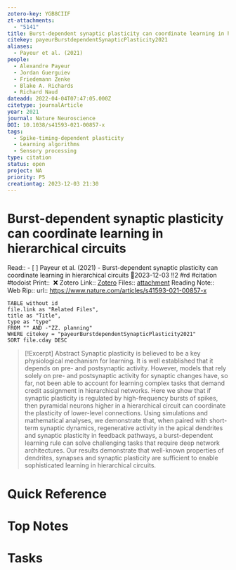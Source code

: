 ```yaml
---
zotero-key: YGB8CIIF
zt-attachments:
  - "5141"
title: Burst-dependent synaptic plasticity can coordinate learning in hierarchical circuits
citekey: payeurBurstdependentSynapticPlasticity2021
aliases:
  - Payeur et al. (2021)
people:
  - Alexandre Payeur
  - Jordan Guerguiev
  - Friedemann Zenke
  - Blake A. Richards
  - Richard Naud
dateadd: 2022-04-04T07:47:05.000Z
citetype: journalArticle
year: 2021
journal: Nature Neuroscience
DOI: 10.1038/s41593-021-00857-x
tags:
  - Spike-timing-dependent plasticity
  - Learning algorithms
  - Sensory processing
type: citation
status: open
project: NA
priority: P5
creationtag: 2023-12-03 21:30
---
```

# Burst-dependent synaptic plasticity can coordinate learning in hierarchical circuits
Read:: - [ ] Payeur et al. (2021) - Burst-dependent synaptic plasticity can coordinate learning in hierarchical circuits 🛫2023-12-03 !!2 #rd #citation #todoist
Print::  ❌
Zotero Link:: [Zotero](zotero://select/library/items/YGB8CIIF) 
Files:: [attachment](<file:///C:/Users/michaelt/Insync/m@tarlton.info/Google%20Drive/06.%20Zotero/storage_new/Nature%20Neuroscience_2021/Payeur%20et%20al_2021_Burst-dependent%20synaptic%20plasticity%20can%20coordinate%20learning%20in%20hierarchical.pdf>)
Reading Note::
Web Rip::
url:: https://www.nature.com/articles/s41593-021-00857-x

```dataview
TABLE without id
file.link as "Related Files",
title as "Title",
type as "type"
FROM "" AND -"ZZ. planning"
WHERE citekey = "payeurBurstdependentSynapticPlasticity2021" 
SORT file.cday DESC
```

> [!Excerpt] Abstract
> Synaptic plasticity is believed to be a key physiological mechanism for learning. It is well established that it depends on pre- and postsynaptic activity. However, models that rely solely on pre- and postsynaptic activity for synaptic changes have, so far, not been able to account for learning complex tasks that demand credit assignment in hierarchical networks. Here we show that if synaptic plasticity is regulated by high-frequency bursts of spikes, then pyramidal neurons higher in a hierarchical circuit can coordinate the plasticity of lower-level connections. Using simulations and mathematical analyses, we demonstrate that, when paired with short-term synaptic dynamics, regenerative activity in the apical dendrites and synaptic plasticity in feedback pathways, a burst-dependent learning rule can solve challenging tasks that require deep network architectures. Our results demonstrate that well-known properties of dendrites, synapses and synaptic plasticity are sufficient to enable sophisticated learning in hierarchical circuits.
# Quick Reference

# Top Notes

# Tasks






















